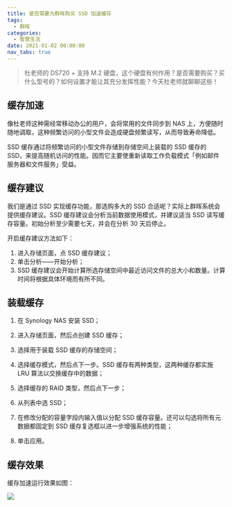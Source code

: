 ```yaml
---
title: 是否需要为群晖购买 SSD 加速缓存
tags:
  - 群晖
categories:
  - 智慧生活
date: 2021-01-02 00:00:00
nav_tabs: true
---
```


> 杜老师的 DS720 + 支持 M.2 硬盘，这个硬盘有何作用？是否需要购买？买什么型号的？如何设置才能让其充分发挥性能？今天杜老师就聊聊这些！

<!-- more -->

## 缓存加速

像杜老师这种需经常移动办公的用户，会将常用的文件同步到 NAS 上，方便随时随地调取，这种频繁访问的小型文件会造成硬盘频繁读写，从而导致寿命降低。

SSD 缓存通过将频繁访问的小型文件存储到存储空间上装载的 SSD 缓存的 SSD，来提高随机访问的性能。因而它主要使重新读取工作负载模式「例如邮件服务器和文件服务」受益。

## 缓存建议

我们是通过 SSD 实现缓存功能，那选购多大的 SSD 合适呢？实际上群晖系统会提供缓存建议。SSD 缓存建议会分析当前数据使用模式，并建议适当 SSD 读写缓存容量。初始分析至少需要七天，并会在分析 30 天后停止。

开启缓存建议方法如下：

1. 进入存储页面，点 SSD 缓存建议；
2. 单击分析——开始分析；
3. SSD 缓存建议会开始计算所选存储空间中最近访问文件的总大小和数量。计算时间将根据具体环境而有所不同。

## 装载缓存

1. 在 Synology NAS 安装 SSD；

2. 进入存储页面，然后点创建 SSD 缓存；

3. 选择用于装载 SSD 缓存的存储空间；

4. 选择缓存模式，然后点下一步。SSD 缓存有两种类型，这两种缓存都实施 LRU 算法以交换缓存中的数据；

5. 选择缓存的 RAID 类型，然后点下一步；

6. 从列表中选 SSD；

7. 在修改分配的容量字段内输入值以分配 SSD 缓存容量。还可以勾选将所有元数据都固定到 SSD 缓存复选框以进一步增强系统的性能；

8. 单击应用。

## 缓存效果

缓存加速运行效果如图：

![](https://cdn.dusays.com/2021/01/298-1.jpg)